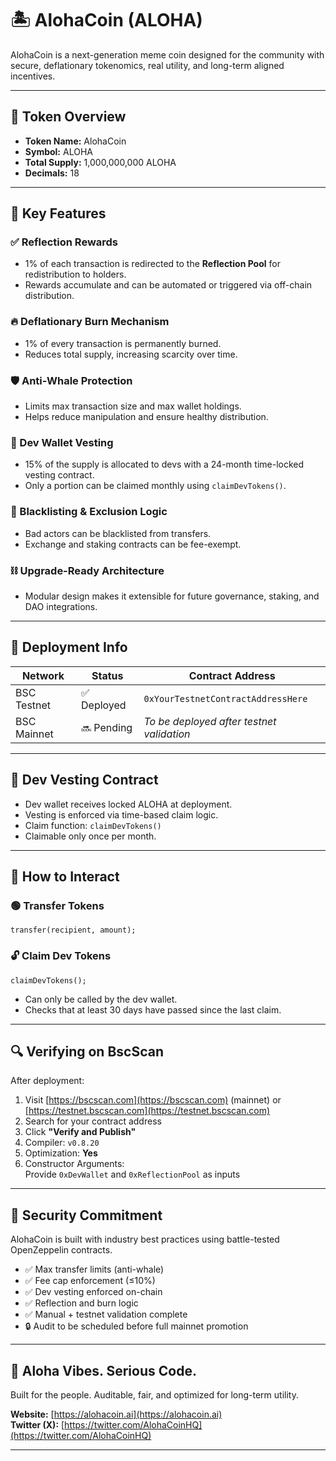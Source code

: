 # 🏝️ AlohaCoin (ALOHA)

AlohaCoin is a next-generation meme coin designed for the community with secure, deflationary tokenomics, real utility, and long-term aligned incentives.

---

## 📌 Token Overview

- **Token Name:** AlohaCoin
- **Symbol:** ALOHA
- **Total Supply:** 1,000,000,000 ALOHA
- **Decimals:** 18

---

## 🚀 Key Features

### ✅ Reflection Rewards
- 1% of each transaction is redirected to the **Reflection Pool** for redistribution to holders.
- Rewards accumulate and can be automated or triggered via off-chain distribution.

### 🔥 Deflationary Burn Mechanism
- 1% of every transaction is permanently burned.
- Reduces total supply, increasing scarcity over time.

### 🛡️ Anti-Whale Protection
- Limits max transaction size and max wallet holdings.
- Helps reduce manipulation and ensure healthy distribution.

### 🧊 Dev Wallet Vesting
- 15% of the supply is allocated to devs with a 24-month time-locked vesting contract.
- Only a portion can be claimed monthly using `claimDevTokens()`.

### 🚫 Blacklisting & Exclusion Logic
- Bad actors can be blacklisted from transfers.
- Exchange and staking contracts can be fee-exempt.

### ⛓️ Upgrade-Ready Architecture
- Modular design makes it extensible for future governance, staking, and DAO integrations.

---

## 🧪 Deployment Info

| Network     | Status     | Contract Address                            |
|-------------|------------|---------------------------------------------|
| BSC Testnet | ✅ Deployed| `0xYourTestnetContractAddressHere`          |
| BSC Mainnet | 🔜 Pending | *To be deployed after testnet validation*   |

---

## 💼 Dev Vesting Contract

- Dev wallet receives locked ALOHA at deployment.
- Vesting is enforced via time-based claim logic.
- Claim function: `claimDevTokens()`
- Claimable only once per month.

---

## 💸 How to Interact

### 🟢 Transfer Tokens

```solidity
transfer(recipient, amount);
```

### 🔓 Claim Dev Tokens

```solidity
claimDevTokens();
```

- Can only be called by the dev wallet.
- Checks that at least 30 days have passed since the last claim.

---

## 🔍 Verifying on BscScan

After deployment:

1. Visit [https://bscscan.com](https://bscscan.com) (mainnet) or [https://testnet.bscscan.com](https://testnet.bscscan.com)
2. Search for your contract address
3. Click **"Verify and Publish"**
4. Compiler: `v0.8.20`
5. Optimization: **Yes**
6. Constructor Arguments:  
   Provide `0xDevWallet` and `0xReflectionPool` as inputs

---

## 🔐 Security Commitment

AlohaCoin is built with industry best practices using battle-tested OpenZeppelin contracts.

- ✅ Max transfer limits (anti-whale)
- ✅ Fee cap enforcement (≤10%)
- ✅ Dev vesting enforced on-chain
- ✅ Reflection and burn logic
- ✅ Manual + testnet validation complete
- 🔒 Audit to be scheduled before full mainnet promotion

---

## 🌴 Aloha Vibes. Serious Code.

Built for the people. Auditable, fair, and optimized for long-term utility.

**Website:** [https://alohacoin.ai](https://alohacoin.ai)  
**Twitter (X):** [https://twitter.com/AlohaCoinHQ](https://twitter.com/AlohaCoinHQ)

---